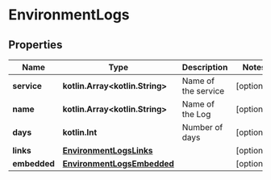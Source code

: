 
# EnvironmentLogs

## Properties
Name | Type | Description | Notes
------------ | ------------- | ------------- | -------------
**service** | **kotlin.Array&lt;kotlin.String&gt;** | Name of the service |  [optional]
**name** | **kotlin.Array&lt;kotlin.String&gt;** | Name of the Log |  [optional]
**days** | **kotlin.Int** | Number of days |  [optional]
**links** | [**EnvironmentLogsLinks**](EnvironmentLogsLinks.md) |  |  [optional]
**embedded** | [**EnvironmentLogsEmbedded**](EnvironmentLogsEmbedded.md) |  |  [optional]



